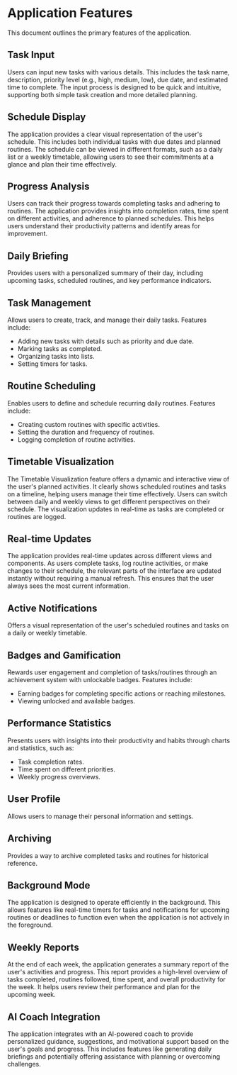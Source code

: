 # Application Features

This document outlines the primary features of the application.

## Task Input
Users can input new tasks with various details. This includes the task name, description, priority level (e.g., high, medium, low), due date, and estimated time to complete. The input process is designed to be quick and intuitive, supporting both simple task creation and more detailed planning.

## Schedule Display
The application provides a clear visual representation of the user's schedule. This includes both individual tasks with due dates and planned routines. The schedule can be viewed in different formats, such as a daily list or a weekly timetable, allowing users to see their commitments at a glance and plan their time effectively.

## Progress Analysis
Users can track their progress towards completing tasks and adhering to routines. The application provides insights into completion rates, time spent on different activities, and adherence to planned schedules. This helps users understand their productivity patterns and identify areas for improvement.

## Daily Briefing

Provides users with a personalized summary of their day, including upcoming tasks, scheduled routines, and key performance indicators.

## Task Management

Allows users to create, track, and manage their daily tasks. Features include:
- Adding new tasks with details such as priority and due date.
- Marking tasks as completed.
- Organizing tasks into lists.
- Setting timers for tasks.

## Routine Scheduling

Enables users to define and schedule recurring daily routines. Features include:
- Creating custom routines with specific activities.
- Setting the duration and frequency of routines.
- Logging completion of routine activities.

## Timetable Visualization

The Timetable Visualization feature offers a dynamic and interactive view of the user's planned activities. It clearly shows scheduled routines and tasks on a timeline, helping users manage their time effectively. Users can switch between daily and weekly views to get different perspectives on their schedule. The visualization updates in real-time as tasks are completed or routines are logged.

## Real-time Updates
The application provides real-time updates across different views and components. As users complete tasks, log routine activities, or make changes to their schedule, the relevant parts of the interface are updated instantly without requiring a manual refresh. This ensures that the user always sees the most current information.

## Active Notifications
Offers a visual representation of the user's scheduled routines and tasks on a daily or weekly timetable.

## Badges and Gamification

Rewards user engagement and completion of tasks/routines through an achievement system with unlockable badges. Features include:
- Earning badges for completing specific actions or reaching milestones.
- Viewing unlocked and available badges.

## Performance Statistics

Presents users with insights into their productivity and habits through charts and statistics, such as:
- Task completion rates.
- Time spent on different priorities.
- Weekly progress overviews.

## User Profile

Allows users to manage their personal information and settings.

## Archiving

Provides a way to archive completed tasks and routines for historical reference.

## Background Mode
The application is designed to operate efficiently in the background. This allows features like real-time timers for tasks and notifications for upcoming routines or deadlines to function even when the application is not actively in the foreground.

## Weekly Reports
At the end of each week, the application generates a summary report of the user's activities and progress. This report provides a high-level overview of tasks completed, routines followed, time spent, and overall productivity for the week. It helps users review their performance and plan for the upcoming week.

## AI Coach Integration
The application integrates with an AI-powered coach to provide personalized guidance, suggestions, and motivational support based on the user's goals and progress. This includes features like generating daily briefings and potentially offering assistance with planning or overcoming challenges.